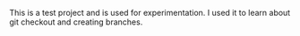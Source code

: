 This is a test project and is used for experimentation. I used it to learn about git checkout and creating branches.
